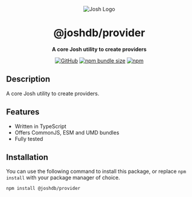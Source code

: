 <div align="center">

![Josh Logo](https://evie.codes/josh-light.png)

# @joshdb/provider

**A core Josh utility to create providers**

[![GitHub](https://img.shields.io/github/license/josh-development/utilities)](https://github.com/josh-development/utilities/blob/main/LICENSE)
[![npm bundle size](https://img.shields.io/bundlephobia/min/@joshdb/provider?logo=webpack&style=flat-square)](https://bundlephobia.com/result?p=@sjoshdb/provider)
[![npm](https://img.shields.io/npm/v/@joshdb/provider?color=crimson&logo=npm&style=flat-square&label=@joshdb/provider)](https://www.npmjs.com/package/@joshdb/provider)

</div>

## Description

A core Josh utility to create providers.

## Features

- Written in TypeScript
- Offers CommonJS, ESM and UMD bundles
- Fully tested

## Installation

You can use the following command to install this package, or replace `npm install` with your package manager of choice.

```sh
npm install @joshdb/provider
```
